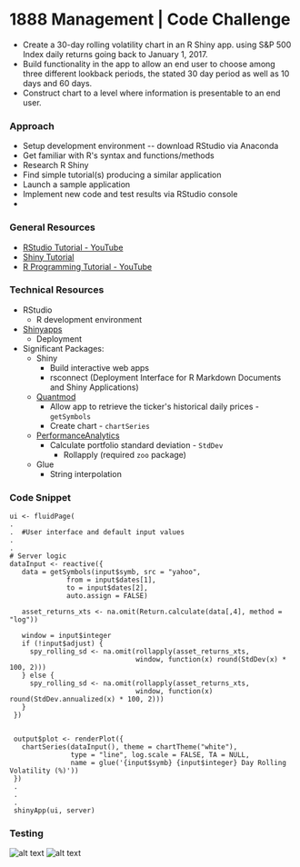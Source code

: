# 1888 Management | Code Challenge

- Create a 30-day rolling volatility chart in an R Shiny app. using S&P 500 Index daily returns going back to January 1, 2017.
- Build functionality in the app to allow an end user to choose among three different lookback periods, the stated 30 day period as well as 10 days and 60 days.  
- Construct chart to a level where information is presentable to an end user.

### Approach
  - Setup development environment -- download RStudio via Anaconda
  - Get familiar with R's syntax and functions/methods
  - Research R Shiny
  - Find simple tutorial(s) producing a similar application
  - Launch a sample application
  - Implement new code and test results via RStudio console
  -

### General Resources
- [RStudio Tutorial - YouTube](https://www.youtube.com/watch?v=mcYcjH-1giM)
- [Shiny Tutorial](https://shiny.rstudio.com/tutorial/)
- [R Programming Tutorial - YouTube](https://www.youtube.com/watch?v=_V8eKsto3Ug)

### Technical Resources
- RStudio
  - R development environment
- [Shinyapps](https://www.shinyapps.io/)
  - Deployment
- Significant Packages:
  - Shiny
    - Build interactive web apps
     - rsconnect (Deployment Interface for R Markdown Documents and Shiny Applications)
  - [Quantmod](https://cran.r-project.org/web/packages/quantmod/quantmod.pdf)
    - Allow app to retrieve the ticker's historical daily prices - `getSymbols`
    - Create chart - `chartSeries`
  - [PerformanceAnalytics](https://cran.r-project.org/web/packages/PerformanceAnalytics/PerformanceAnalytics.pdf)
    - Calculate portfolio standard deviation - `StdDev`
      - Rollapply (required `zoo` package)
  - Glue
    - String interpolation

 ### Code Snippet

 ````
 ui <- fluidPage(
 .
 .  #User interface and default input values
 .
 .
 # Server logic
 dataInput <- reactive({
    data = getSymbols(input$symb, src = "yahoo",
               from = input$dates[1],
               to = input$dates[2],
               auto.assign = FALSE)

    asset_returns_xts <- na.omit(Return.calculate(data[,4], method = "log"))

    window = input$integer
    if (!input$adjust) {
      spy_rolling_sd <- na.omit(rollapply(asset_returns_xts,
                                window, function(x) round(StdDev(x) * 100, 2)))
    } else {
      spy_rolling_sd <- na.omit(rollapply(asset_returns_xts,
                                window, function(x) round(StdDev.annualized(x) * 100, 2)))
    }
  })


  output$plot <- renderPlot({
    chartSeries(dataInput(), theme = chartTheme("white"),
                type = "line", log.scale = FALSE, TA = NULL,
                name = glue('{input$symb} {input$integer} Day Rolling Volatility (%)'))
  })
  .
  .
  .
  shinyApp(ui, server)
 ````

### Testing

![alt text](returns.png "Return Comparison")
![alt text](stddev.png "StdDev Comparison")
